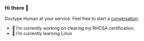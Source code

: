### Hi there 👋

Doctype Human at your service.
Feel free to start a [conversation](https://github.com/doctypehuman/doctypehuman/discussions).

- 🔭 I’m currently working on clearing my RHCSA certification.
- 🌱 I’m currently learning Linux

<!--
**doctypehuman/doctypehuman** is a ✨ _special_ ✨ repository because its `README.md` (this file) appears on your GitHub profile.

Here are some ideas to get you started:

- 🔭 I’m currently working on ...
- 🌱 I’m currently learning ...
- 👯 I’m looking to collaborate on ...
- 🤔 I’m looking for help with ...
- 💬 Ask me about ...
- 📫 How to reach me: ...
- 😄 Pronouns: ...
- ⚡ Fun fact: ...
-->
